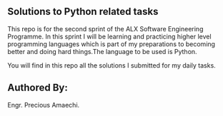## Solutions to Python related tasks
This repo is for the second sprint of the ALX Software Engineering Programme. In this sprint I will be learning and practicing higher level programming languages which is part of my preparations to becoming better and doing hard things.The language to be used is Python.

You will find in this repo all the solutions I submitted for my daily tasks.

## Authored By:
Engr. Precious Amaechi.